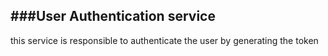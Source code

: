 ###User Authentication service
------------------------------

this service is responsible to authenticate the user by generating the token

